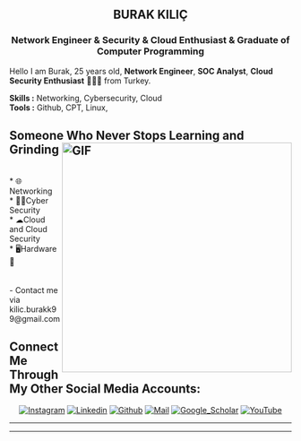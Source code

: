 <h2 align="center">BURAK KILIÇ</h2>
<h3 align="center">Network Engineer<span color="purple"> & </span>Security & Cloud Enthusiast<span color="purple"> & </span>  Graduate of Computer Programming </h3>




Hello I am Burak, 25 years old, **Network Engineer**, **SOC Analyst**, **Cloud Security Enthusiast** 👨🏻‍💻 from Turkey.
</br>

**Skills :** Networking, Cybersecurity, Cloud
</br>
**Tools :** Github, CPT, Linux,


## Someone Who Never Stops Learning and Grinding <img width="410px" align="right" alt="GIF" src="([https://media4.giphy.com/media/v1.Y2lkPTc5MGI3NjExcGYzaDNlbjc1OGVndDZ0NnBzcHVoamZiZWRmOTUyMm5tbHoyZGVybSZlcD12MV9pbnRlcm5hbF9naWZfYnlfaWQmY3Q9Zw/jN9S0faVsUUfdaY50J/giphy.gif])"/>

<br>
  * 🌐 Networking<br>
  * 👨‍💻Cyber Security<br>
  * ☁Cloud and Cloud Security<br>
  * 🖥️Hardware🔌<br>
  <br>
  <br>
   - Contact me via kilic.burakk99@gmail.com

</br>

<h2 align="left">Connect Me Through My Other Social Media Accounts:</h2>

<div align=center>

[![Instagram](https://img.shields.io/badge/Instagram-E4405F?style=for-the-badge&logo=instagram&logoColor=white)](https://www.instagram.com/_brk_klc/)
[![Linkedin](https://img.shields.io/badge/LinkedIn-0077B5?style=for-the-badge&logo=linkedin&logoColor=white)](https://www.linkedin.com/in/burak-kilic-/)
[![Github](https://img.shields.io/badge/GitHub-100000?style=for-the-badge&logo=github&logoColor=white)](https://github.com/Ashnil99)
[![Mail](https://img.shields.io/badge/Gmail-D14836?style=for-the-badge&logo=gmail&logoColor=white)](kilic.burakk99@gmail.com)
[![Google_Scholar](https://img.shields.io/badge/Google%20Scholar-4285F4?style=for-the-badge&logo=google-scholar&logoColor=white)]()
[![YouTube](https://img.shields.io/badge/YouTube-FF0000?style=for-the-badge&logo=youtube&logoColor=white)](https://www.youtube.com/@Burak_Kilic)

</div>



-----


 
 
----------------

<div align=center>

  
</div>
